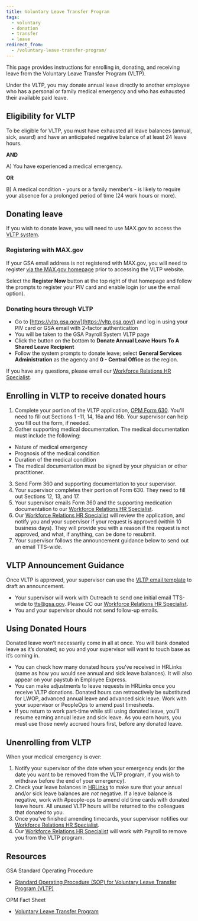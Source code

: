 ```yaml
---
title: Voluntary Leave Transfer Program
tags:
  - voluntary
  - donation
  - transfer
  - leave
redirect_from:
  - /voluntary-leave-transfer-program/
---
```


This page provides instructions for enrolling in, donating, and receiving leave from the Voluntary Leave Transfer Program (VLTP).

Under the VLTP, you may donate annual leave directly to another employee who has a personal or family medical emergency and who has exhausted their available paid leave.

## Eligibility for VLTP

To be eligible for VLTP, you must have exhausted all leave balances (annual, sick, award) and have an anticipated negative balance of at least 24 leave hours.

**AND**

A) You have experienced a medical emergency.

**OR**

B) A medical condition - yours or a family member’s - is likely to require your absence for a prolonged period of time (24 work hours or more).

## Donating leave

If you wish to donate leave, you will need to use MAX.gov to access the [VLTP system](https://vltp.gsa.gov/).

### Registering with MAX.gov

If your GSA email address is not registered with MAX.gov, you will need to register [via the MAX.gov homepage](https://portal.max.gov/portal/home) prior to accessing the VLTP website.

Select the **Register Now** button at the top right of that homepage and follow the prompts to register your PIV card and enable login (or use the email option).

### Donating hours through VLTP

- Go to [https://vltp.gsa.gov/](https://vltp.gsa.gov/) and log in using your PIV card or GSA email with 2-factor authentication
- You will be taken to the GSA Payroll System VLTP page
- Click the button on the bottom to **Donate Annual Leave Hours To A Shared Leave Recipient**
- Follow the system prompts to donate leave; select **General Services Administration** as the agency and **0 - Central Office** as the region.

If you have any questions, please email our [Workforce Relations HR Specialist](https://docs.google.com/document/d/15glvq9UakKUN8XTRTa6gRkhBHm2whhQyAGmf8ibTtBs/edit).

## Enrolling in VLTP to receive donated hours

1. Complete your portion of the VLTP application, [OPM Form 630](https://www.opm.gov/forms/pdf_fill/opm630.pdf). You'll need to fill out Sections 1 -11, 14, 16a and 16b. Your supervisor can help you fill out the form, if needed.
2. Gather supporting medical documentation. The medical documentation must include the following:

- Nature of medical emergency
- Prognosis of the medical condition
- Duration of the medical condition
- The medical documentation must be signed by your physician or other practitioner.

3. Send Form 360 and supporting documentation to your supervisor.
4. Your supervisor completes their portion of Form 630. They need to fill out Sections 12, 13, and 17.
5. Your supervisor emails Form 360 and the supporting medication documentation to our [Workforce Relations HR Specialist](https://docs.google.com/document/d/15glvq9UakKUN8XTRTa6gRkhBHm2whhQyAGmf8ibTtBs/edit).
6. Our [Workforce Relations HR Specialist](https://docs.google.com/document/d/15glvq9UakKUN8XTRTa6gRkhBHm2whhQyAGmf8ibTtBs/edit) will review the application, and notify you and your supervisor if your request is approved (within 10 business days). They will provide you with a reason if the request is not approved, and what, if anything, can be done to resubmit.
7. Your supervisor follows the announcement guidance below to send out an email TTS-wide.

## VLTP Announcement Guidance

Once VLTP is approved, your supervisor can use the [VLTP email template](https://docs.google.com/document/d/1eKSbEvUUibZ0LDGqwS_3UO9iBMdYc5VfLN8aNttEQVs/edit) to draft an announcement.

- Your supervisor will work with Outreach to send one initial email TTS-wide to tts@gsa.gov. Please CC our [Workforce Relations HR Specialist](https://docs.google.com/document/d/15glvq9UakKUN8XTRTa6gRkhBHm2whhQyAGmf8ibTtBs/edit).
- You and your supervisor should not send follow-up emails.

## Using Donated Hours

Donated leave won’t necessarily come in all at once. You will bank donated leave as it’s donated; so you and your supervisor will want to touch base as it’s coming in.

- You can check how many donated hours you’ve received in HRLinks (same as how you would see annual and sick leave balances). It will also appear on your paystub in Employee Express.
- You can make adjustments to leave requests in HRLinks once you receive VLTP donations. Donated hours can retroactively be substituted for LWOP, advanced annual leave and advanced sick leave. Work with your supervisor or PeopleOps to amend past timesheets.
- If you return to work part-time while still using donated leave, you’ll resume earning annual leave and sick leave. As you earn hours, you must use those newly accrued hours first, before any donated leave.

## Unenrolling from VLTP

When your medical emergency is over:

1. Notify your supervisor of the date when your emergency ends (or the date you want to be removed from the VLTP program, if you wish to withdraw before the end of your emergency).
1. Check your leave balances in [HRLinks](https://hrlinks.gsa.gov/) to make sure that your annual and/or sick leave balances are _not_ negative. If a leave balance is negative, work with #people-ops to amend old time cards with donated leave hours. All unused VLTP hours will be returned to the colleagues that donated to you.
1. Once you’ve finished amending timecards, your supervisor notifies our [Workforce Relations HR Specialist](https://docs.google.com/document/d/15glvq9UakKUN8XTRTa6gRkhBHm2whhQyAGmf8ibTtBs/edit).
1. Our [Workforce Relations HR Specialist](https://docs.google.com/document/d/15glvq9UakKUN8XTRTa6gRkhBHm2whhQyAGmf8ibTtBs/edit) will work with Payroll to remove you from the VLTP program.

## Resources

GSA Standard Operating Procedure

- [Standard Operating Procedure (SOP) for Voluntary Leave Transfer Program (VLTP)](https://insite.gsa.gov/cdnstatic/insite/SOP_VLTP.pdf)

OPM Fact Sheet

- [Voluntary Leave Transfer Program](https://www.opm.gov/policy-data-oversight/pay-leave/leave-administration/fact-sheets/voluntary-leave-transfer-program/)
